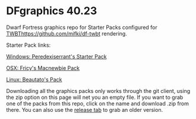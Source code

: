 DFgraphics 40.23
==========

Dwarf Fortress graphics repo for Starter Packs configured for [TWBT]()https://github.com/mifki/df-twbt rendering.


Starter Pack links:

[Windows: Peredexiserrant's Starter Pack](http://www.bay12forums.com/smf/index.php?topic=126076)

[OSX: Fricy's Macnewbie Pack](http://www.bay12forums.com/smf/index.php?topic=128960)

[Linux: Beautato's Pack](http://lazynewbpack.com/linux/)

Downloading all the graphics packs only works through the git client, using the zip option on this page will net you an empty file.
If you want to grab one of the packs from this repo, click on the name and download .zip from there. You can also use the [release tab](https://github.com/Lazy-Newb-Pack/DFgraphics/releases) to grab an older version.
